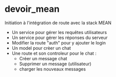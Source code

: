 # devoir_mean
Initiation  à l'intégration de route avec la stack MEAN

- Un service pour gérer les requêtes utilisateurs  
- Un service pour gérer les réponses du serveur  
- Modifier la route "auth" pour y ajouter le login
- Un model pour crèer un chat   
- Une route et son controleur pour le chat :
    - Créer un message chat
    - Supprimer un message (utilisateur)
    - charger les nouveaux messages

